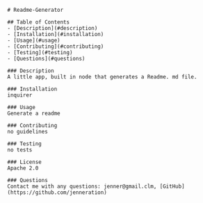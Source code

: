 
    # Readme-Generator

    ## Table of Contents
    - [Description](#description)
    - [Installation](#installation)
    - [Usage](#usage)
    - [Contributing](#contributing)
    - [Testing](#testing)
    - [Questions](#questions)

    ### Description
    A little app, built in node that generates a Readme. md file.

    ### Installation
    inquirer

    ### Usage
    Generate a readme

    ### Contributing
    no guidelines

    ### Testing
    no tests

    ### License
    Apache 2.0

    ### Questions
    Contact me with any questions: jenner@gmail.clm, [GitHub](https://github.com/jenneration)

